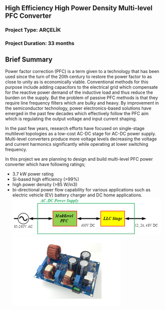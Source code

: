 ## High Efficiency High Power Density Multi-level PFC Converter 
### Project Type: ARÇELİK 
### Project Duration: 33 months

## Brief Summary
Power factor correction (PFC) is a term given to a technology that has been used since the turn of the 20th century to restore the power factor to as close to unity as is economically viable. Conventional methods for this purpose include adding capacitors to the electrical grid which compensate for the reactive power demand of the inductive load and thus reduce the burden on the supply. But the problem of passive PFC methods is that they require line frequency filters which are bulky and heavy. By improvement in the semiconductor technology, power electronics-based solutions have emerged in the past few decades which effectively follow the PFC aim which is regulating the output voltage and input current shaping. 

In the past few years, research efforts have focused on single-stage multilevel topologies as a low-cost AC-DC stage for AC-DC power supply. Multi-level converters produce more voltage levels decreasing the voltage and current harmonics significantly while operating at lower switching frequency. 

In this project we are planning to design and build multi-level PFC power converter which have following ratings;
* 3.7 kW power rating
* Si-based high efficiency (>99%)
* high power density (>85 W/in3) 
* bi-directional power flow capability 
for various applications such as electric vehicle (EV) battery charger and DC home applications.
![pfc1](/PFC.png)
![pfc1](/PFC2.jpg)
